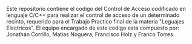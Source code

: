 Este repositorio contiene el codigo del Control de Acceso codificado en lenguaje C/C++ para realizar el control de 
acceso de un determinado recinto, requerido para el Trabajo Practico final de la materia "Leguajes Electricos".
El equipo encargado de este codigo esta compuesto por: Jonathan Corrillo, Matias Noguera, Francisco Holz y Franco Torres.
